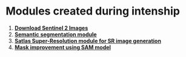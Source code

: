 # Modules created during intenship 

1. [**Download Sentinel 2 Images**](./download_sentinel/README.md)
1. [**Semantic segmentation module**](./semantic_segmentation/README.md)
1. [**Satlas Super-Resolution module for SR image generation**](./satlas-super-resolution/README.md)
1. [**Mask improvement using SAM model**](./mask_improvement_using_SAM/README.md)